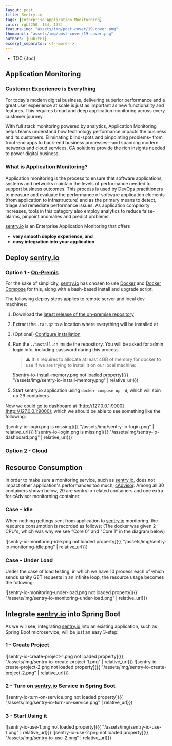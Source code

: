 ```yaml
---
layout: post
title: Sentry.io
tags: [Enterprise Application Monitorning]
color: rgb(250, 154, 133)
feature-img: "assets/img/post-cover/19-cover.png"
thumbnail: "assets/img/post-cover/19-cover.png"
authors: [QubitPi]
excerpt_separator: <!--more-->
---
```


<!--more-->

* TOC
{:toc}

## Application Monitoring

### Customer Experience is Everything

For today's modern digital business, delivering superior performance and a great user experience at scale is just as
important as new functionality and features. This requires broad and deep application monitoring across every customer
journey.

With full stack monitoring powered by analytics, Application Monitoring helps teams understand how technology
performance impacts the business and its customers. Eliminating blind-spots and pinpointing problems– from front-end
apps to back-end business processes—and spanning modern networks and cloud services, CA solutions provide the rich
insights needed to power digital business.

### What is Application Monitoring?

Application monitoring is the process to ensure that software applications, systems and networks maintain the levels of
performance needed to support business outcomes. This process is used by DevOps practitioners to measure and evaluate
the performance of software application elements (from application to infrastructure) and as the primary means to
detect, triage and remediate performance issues. As application complexity increases, tools in this category also employ
analytics to reduce false-alarms, pinpoint anomalies and predict problems.

[sentry.io](https://sentry.io/) is an Enterprise Application Monitoring that offers

* **very smooth deploy experience, and**
* **easy integration into your application**

## Deploy [sentry.io](https://sentry.io/)

### Option 1 - [On-Premis](https://develop.sentry.dev/self-hosted/)

For the sake of simplicity, [sentry.io](https://sentry.io/) has chosen to use [Docker](https://www.docker.com/) and
[Docker Compose](https://docs.docker.com/compose/) for this, along with a bash-based install and upgrade script.

The following deploy steps applies to remote server and local dev machines:

1. Download the [latest release of the on-premise repository](https://github.com/getsentry/onpremise/releases/latest)
2. Extract the `.tar.gz` to a location where everything will be installed at
3. (Optional) [Configure installation](https://develop.sentry.dev/self-hosted/#configuration)
4. Run the `./install.sh` inside the repository. You will be asked for admin login info, including password during this
   process.
   
   > ⚠️ It is requires to allocate at least 4GB of memory for docker to use if we are trying to install it on our local
   > machine:
   
   ![sentry-io-install-memory.png not loaded property]({{ "/assets/img/sentry-io-install-memory.png" | relative_url}})

5. Start sentry.io application using `docker-compose up -d`, which will spin up 29 containers.

Now we could go to dashboard at [http://127.0.0.1:9000](http://127.0.0.1:9000), which we should be able to see something
like the following:

![sentry-io-login.png is missing]({{ "/assets/img/sentry-io-login.png" | relative_url}})
![sentry-io-login.png is missing]({{ "/assets/img/sentry-io-dashboard.png" | relative_url}})

### Option 2 - [Cloud](https://sentry.io/auth/login/)

## Resource Consumption

In order to make sure a monitoring service, such as [sentry.io](https://sentry.io/), does not impact other application's
performances too much, [cAdvisor](./2020-08-19-28-docker.md). Among all 30 containers shown below, 29 are
sentry.io-related containers and one extra for cAdvisor monitorning container: 

### Case - Idle

When nothing gettings sent from application to [sentry.io](https://sentry.io/) monitoring, the resource consumption
is recorded as follows: (The docker was given 2 CPU's, which was why we see "Core 0" and "Core 1" in the diagram below)

![sentry-io-monitoring-idle.png not loaded property]({{ "/assets/img/sentry-io-monitoring-idle.png" | relative_url}})

### Case - Under Load

Under the case of load testing, in which we have 10 process each of which sends sanity GET requests in an infinite loop,
the resource usage becomes the following:

![sentry-io-monitoring-under-load.png not loaded property]({{ "/assets/img/sentry-io-monitoring-under-load.png" | relative_url}})

## Integrate [sentry.io](https://sentry.io/) into Spring Boot

As we will see, integrating [sentry.io](https://sentry.io/) into an existing application, such as Spring Boot
microservice, will be just an easy 3-step:

### 1 - Create Project

![sentry-io-create-project-1.png not loaded property]({{ "/assets/img/sentry-io-create-project-1.png" | relative_url}})
![sentry-io-create-project-2.png not loaded property]({{ "/assets/img/sentry-io-create-project-2.png" | relative_url}})

### 2 - Turn on [sentry.io](https://sentry.io/) Service in Spring Boot

![sentry-io-turn-on-service.png not loaded property]({{ "/assets/img/sentry-io-turn-on-service.png" | relative_url}})

### 3 - Start Using it

![sentry-io-use-1.png not loaded property]({{ "/assets/img/sentry-io-use-1.png" | relative_url}})
![sentry-io-use-2.png not loaded property]({{ "/assets/img/sentry-io-use-2.png" | relative_url}})

